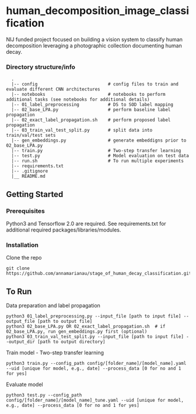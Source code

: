 # human_decomposition_image_classification

NIJ funded project focused on building a vision system to classify human decomposition leveraging a photographic collection documenting human decay.

### Directory structure/info
```
  .
  |-- config                           # config files to train and evaluate different CNN architectures
  |-- notebooks                        # notebooks to perform additional tasks (see notebooks for additional details)
  |-- 01_label_preprocessing           # DS to SOD label mapping      
  |-- 02_base_LPA.py                   # perform baseline label propagation
  |-- 02_exact_label_propagation.sh    # perform proposed label propagation
  |-- 03_train_val_test_split.py       # split data into train/val/test sets
  |-- gen_embeddings.py                # generate embeddigns prior to 02_base_LPA.py
  |-- train.py                         # Two-step transfer learning
  |-- test.py                          # Model evaluation on test data
  |-- run.sh                           # To run multiple experiments
  |-- requirements.txt
  |-- .gitignore
  |__ README.md
```

## Getting Started

### Prerequisites
Python3 and Tensorflow 2.0 are required. See requirements.txt for additional required packages/libraries/modules. 

### Installation
Clone the repo
   ```
   git clone https://github.com/annamarianau/stage_of_human_decay_classification.git
   ```
   
## To Run
Data preparation and label propagation
```
python3 01_label_preprocessing.py --input_file [path to input file] --output_file [path to output file]
python3 02_base_LPA.py OR 02_exact_label_propagation.sh  # if 02_base_LPA.py, run gen_embeddings.py first (optional)
python3 03_train_val_test_split.py --input_file [path to input file] --output_dir [path to output directory]
```

Train model - Two-step transfer learning
```
python3 train.py --config_path config/[folder_name]/[model_name].yaml --uid [unique for model, e.g., date] --process_data [0 for no and 1 for yes] 
```

Evaluate model
```
python3 test.py --config_path config/[folder_name]/[model_name]_tune.yaml --uid [unique for model, e.g., date] --process_data [0 for no and 1 for yes] 
```
